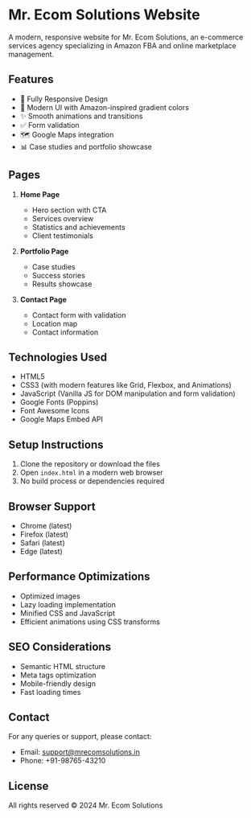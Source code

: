 # Mr. Ecom Solutions Website

A modern, responsive website for Mr. Ecom Solutions, an e-commerce services agency specializing in Amazon FBA and online marketplace management.

## Features

- 📱 Fully Responsive Design
- 🎨 Modern UI with Amazon-inspired gradient colors
- ✨ Smooth animations and transitions
- ✅ Form validation
- 🗺️ Google Maps integration
- 📊 Case studies and portfolio showcase

## Pages

1. **Home Page**
   - Hero section with CTA
   - Services overview
   - Statistics and achievements
   - Client testimonials

2. **Portfolio Page**
   - Case studies
   - Success stories
   - Results showcase

3. **Contact Page**
   - Contact form with validation
   - Location map
   - Contact information

## Technologies Used

- HTML5
- CSS3 (with modern features like Grid, Flexbox, and Animations)
- JavaScript (Vanilla JS for DOM manipulation and form validation)
- Google Fonts (Poppins)
- Font Awesome Icons
- Google Maps Embed API

## Setup Instructions

1. Clone the repository or download the files
2. Open `index.html` in a modern web browser
3. No build process or dependencies required

## Browser Support

- Chrome (latest)
- Firefox (latest)
- Safari (latest)
- Edge (latest)

## Performance Optimizations

- Optimized images
- Lazy loading implementation
- Minified CSS and JavaScript
- Efficient animations using CSS transforms

## SEO Considerations

- Semantic HTML structure
- Meta tags optimization
- Mobile-friendly design
- Fast loading times

## Contact

For any queries or support, please contact:
- Email: support@mrecomsolutions.in
- Phone: +91-98765-43210

## License

All rights reserved © 2024 Mr. Ecom Solutions